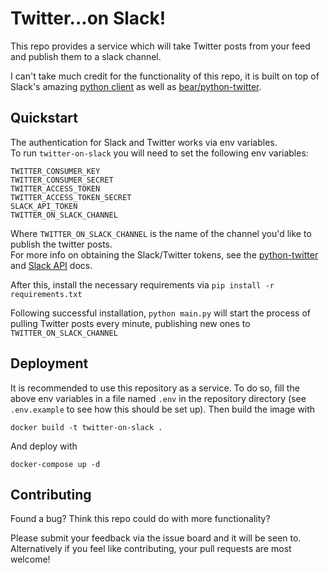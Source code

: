 # Twitter...on Slack!
This repo provides a service which will take Twitter posts from your feed and publish them to a slack channel.

I can't take much credit for the functionality of this repo, it is built on top of Slack's amazing [python client](https://github.com/slackapi/python-slackclient) 
as well as [bear/python-twitter](https://github.com/bear/python-twitter).

## Quickstart
The authentication for Slack and Twitter works via env variables.  
To run `twitter-on-slack` you will need to set the following env variables:

```
TWITTER_CONSUMER_KEY
TWITTER_CONSUMER_SECRET
TWITTER_ACCESS_TOKEN
TWITTER_ACCESS_TOKEN_SECRET
SLACK_API_TOKEN
TWITTER_ON_SLACK_CHANNEL
```

Where `TWITTER_ON_SLACK_CHANNEL` is the name of the channel you'd like to publish the twitter posts.  
For more info on obtaining the Slack/Twitter tokens, see the 
[python-twitter](https://python-twitter.readthedocs.io/en/latest/getting_started.html) and 
[Slack API](https://api.slack.com/authentication/basics) docs.

After this, install the necessary requirements via `pip install -r requirements.txt`

Following successful installation, `python main.py` will start the process of pulling Twitter 
posts every minute, publishing new ones to `TWITTER_ON_SLACK_CHANNEL`

## Deployment
It is recommended to use this repository as a service.  To do so, fill the above env variables in a file named `.env` 
in the repository directory (see `.env.example` to see how this should be set up).  Then build the image with

`docker build -t twitter-on-slack .`

And deploy with

`docker-compose up -d`

## Contributing
Found a bug?  Think this repo could do with more functionality?

Please submit your feedback via the issue board and it will be seen to.  Alternatively if you feel 
like contributing, your pull requests are most welcome!
